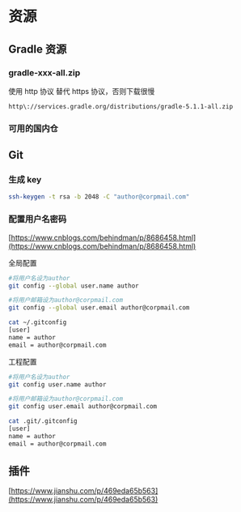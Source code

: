 # 资源

## Gradle 资源

### gradle-xxx-all.zip

使用 http 协议 替代 https 协议，否则下载很慢
```
http\://services.gradle.org/distributions/gradle-5.1.1-all.zip
```

### 可用的国内仓


## Git

### 生成 key

```bash
ssh-keygen -t rsa -b 2048 -C "author@corpmail.com"
```

### 配置用户名密码

[https://www.cnblogs.com/behindman/p/8686458.html](https://www.cnblogs.com/behindman/p/8686458.html)


全局配置

```bash
#将用户名设为author
git config --global user.name author 

#将用户邮箱设为author@corpmail.com
git config --global user.email author@corpmail.com

cat ~/.gitconfig
[user]
name = author
email = author@corpmail.com
```


工程配置

```bash
#将用户名设为author
git config user.name author 

#将用户邮箱设为author@corpmail.com
git config user.email author@corpmail.com

cat .git/.gitconfig
[user]
name = author
email = author@corpmail.com
```

## 插件

[https://www.jianshu.com/p/469eda65b563](https://www.jianshu.com/p/469eda65b563)



